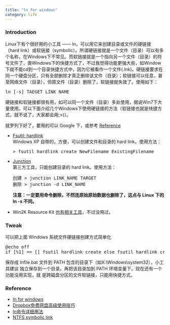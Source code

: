 ```yaml
---
title: "ln for windows"
category: life
---
```


<h3>Introduction</h3>
<p>Linux下有个很好用的小工具 —— ln，可以用它来创建目录或文件的硬链接（hard link）或软链接（symbolic）。所谓硬链接就是一个文件（目录）可以有多个名称，在Windows下不常见。而软链接就是一个指向另一个文件（目录）的符号文件了，类Windows下的快捷方式了，不过我觉得功能更强大些，如Window下就不能cd到一个目录快捷方式中，因为它被看作一个文件(.lnk)。硬链接要求在同一个硬盘分区，只有全部删除才真正删除该文件（目录）；软链接可以任意，甚至网络文件（目录），但原文件（目录）删除了，软链接就失效了。使用如下：</p>

<pre class="quote">ln [-s] TAEGET LINK_NAME</pre>

<p>硬链接和软链接都很有用，如可以同一个文件（目录）多处使用，据说Win7下大量使用。可以下面介绍几个Windows下使用硬链接的方法（软链接也就是快捷方式，就不说了，大家都会用;&gt;)）。</p>

<p>就罗列下好了，要用的可以 Google 下，或参考 <a href="#ref">Reference</a></p>

<ul>
 <li><a href="http://www.microsoft.com/resources/documentation/windows/xp/all/proddocs/en-us/fsutil_hardlink.mspx?mfr=true">Fsutil: hardlink</a></li>
 Windows XP 自带的，方便，可以创建文件和目录的 hard link。使用方法：
 <pre class="quote">&gt; fsutil hardlink create NewFilename ExistingFilename</pre>
 <li><a href="http://technet.microsoft.com/en-us/sysinternals/bb896768.aspx">Junction</a></li>
 第三方工具，只能创建目录的 hard link。使用方法：
 <pre class="quote">创建 &gt; junction LINK_NAME TARGET
删除 &gt; junction -d LINK_NAME</pre>
<p><strong>注意：一定要用命令删除，不然连原始原始数据也删除了，这点与 Linux 下的 ln -s 不同。</strong></p>
 <li>Win2K Resource Kit <a href="http://technet.microsoft.com/en-us/sysinternals/bb896768.aspx">也有相关工具</a>，不过没用过。</li>
</ul>
<h3>Tweak</h3>
<p>可以把上面 Windows 系统文件硬链接创建方式简单化</p>
<pre class="quote">@echo off
if [%1] == [] fsutil hardlink create else fsutil hardlink create "%2" "%1"</pre>
<p>保存成 lnfile.bat 文件到 PATH 包含的目录下（如X:\Windows\system32），小工具建议
独立保存到一个目录，再把该目录加到 PATH 环境变量下。现在还有一个功能没用实现，就
是跨磁盘分区的文件软链接，只能用快捷方式。</p>

<a name="ref"></a>
<h3>Reference</h3>
<ul>
 <li><a href="http://www.philroche.net/archives/ln-for-windows/">ln for windows</a></li>
 <li><a href="http://www.williamlong.info/archives/2044.html">Dropbox免费网盘高级使用技巧</a></li>
 <li><a href="http://www.chinaunix.net/jh/7/240100.html">ln命令详细用法</a></li>
 <li><a href="http://en.wikipedia.org/wiki/NTFS_symbolic_link">NTFS symbolic link</a></li>
</ul>